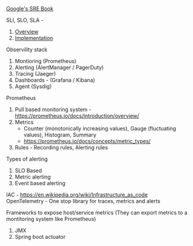 [Google's SRE Book](https://sre.google/workbook/table-of-contents/)

SLI, SLO, SLA - 
  1. [Overview](https://sre.google/sre-book/service-level-objectives/)
  2. [Implementation](https://sre.google/workbook/implementing-slos/)

Observility stack 
  1. Montioring (Prometheus)
  2. Alerting (AlertManager / PagerDuty)
  3. Tracing (Jaeger)
  4. Dashboards - (Grafana / Kibana)
  5. Agent (Sysdig)

Prometheus
  1. Pull based monitoring system - https://prometheus.io/docs/introduction/overview/
  2. Metrics
     - Counter (monotonically increasing values), Gauge (fluctuating values), Histogram, Summary
     - https://prometheus.io/docs/concepts/metric_types/
  4. Rules
    - Recording rules, Alerting rules
     
Types of alerting
  1. SLO Based
  2. Metric alerting
  3. Event based alerting

IAC - https://en.wikipedia.org/wiki/Infrastructure_as_code <br/>
OpenTelemetry - One stop library for traces, metrics and alerts

Frameworks to expose host/service metrics (They can export metrics to a montitoring system like Prometheus)
  1. JMX
  2. Spring boot actuator 

